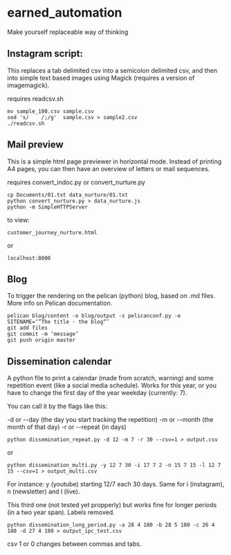 # earned_automation
Make yourself replaceable way of thinking


## Instagram script:

This replaces a tab delimited csv into a semicolon delimited csv, and then into simple text based images using Magick (requires a version of imagemagick). 

requires readcsv.sh


```shell
mv sample_100.csv sample.csv
sed 's/    /;/g'  sample.csv > sample2.csv
./readcsv.sh
```



## Mail preview

This is a simple html page previewer in horizontal mode. Instead of printing A4 pages, you can then have an overview of letters or mail sequences. 

requires convert_indoc.py or convert_nurture.py

```
cp Documents/01.txt data_nurture/01.txt 
python convert_nurture.py > data_nurture.js
python -m SimpleHTTPServer
```

to view:

```
customer_journey_nurture.html
```
or
```
localhost:8000
```



## Blog

To trigger the rendering on the pelican (python) blog, based on .md files. 
More info on Pelican documentation. 

```
pelican blog/content -o blog/output -s pelicanconf.py -e SITENAME=‘”The title - the blog“’ 
git add files
git commit -m ‘message’
git push origin master
```

## Dissemination calendar

A python file to print a calendar (made from scratch, warning) and some repetition event (like a social media schedule). Works for this year, or you have to change the first day of the year weekday (currently: 7). 


You can call it by the flags like this: 

-d or --day (the day you start tracking the repetition)
-m or --month (the month of that day)
-r or --repeat (in days)

```shell
python dissemination_repeat.py -d 12 -m 7 -r 30 --csv=1 > output.csv
```
or

```shell
python dissemination_multi.py -y 12 7 30 -i 17 7 2 -n 15 7 15 -l 12 7 15 --csv=1 > output_multi.csv
```

For instance: y (youtube) starting 12/7 each 30 days. Same for i (instagram), n (newsletter) and l (live). 


This third one (not tested yet propperly) but works fine for longer periods (in a two year span). Labels removed.

```shell
python dissemination_long_period.py -a 28 4 180 -b 28 5 180 -c 26 4 180 -d 27 4 180 > output_ipc_test.csv
```


csv 1 or 0 changes between commas and tabs. 


